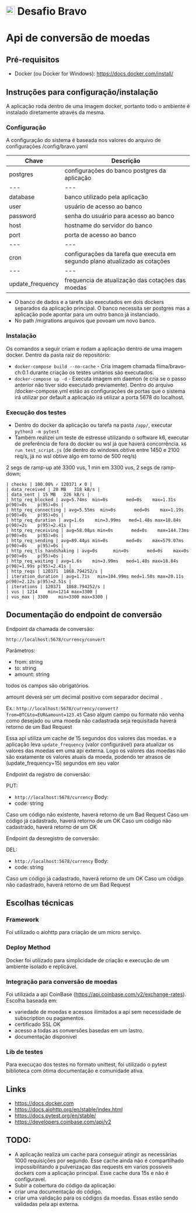 # <img src="https://avatars1.githubusercontent.com/u/7063040?v=4&s=200.jpg" alt="HU" width="24" /> Desafio Bravo

# Api de conversão de moedas

## Pré-requisitos
- Docker (ou Docker for Windows): https://docs.docker.com/install/

## Instruções para configuração/instalação
A aplicação roda dentro de uma imagem docker, portanto todo o ambiente é instalado diretamente através da mesma.

### Configuração
A configuração do sistema é baseada nos valores do arquivo de configurações <root>/config/bravo.yaml

| Chave | Descrição |
| --- | --- |
| postgres | configurações do banco postgres da aplicação |
| --- | --- |
| database | banco utilizado pela aplicação |
| user | usuário de acesso ao banco |
| password | senha do usuário para acesso ao banco |
| host | hostname do servidor do banco |
| port | porta de acesso ao banco |
| --- | --- |
| cron | configurações da tarefa que executa em segundo plano atualizado as cotações |
| --- | --- |
| update_frequency | frequencia de atualização das cotações das moedas |

* O banco de dados e a tarefa são executados em dois dockers separados da aplicação principal. O banco necessita ser postgres mas a aplicação pode apontar para um outro banco já instanciado.
* No path <root>/migrations arquivos que povoam um novo banco.

### Instalação
Os comandos a seguir criam e rodam a aplicação dentro de uma imagem docker. Dentro da pasta raiz do repositório:
  - `docker-compose build --no-cache` - Cria imagem chamada flima/bravo-ch:0.1 durante criação os testes unitários são executados.
  - `docker-compose up -d` - Executa imagem em daemon (e cria se o passo anterior não tiver sido executado previamente). Dentro do arquivo <root>/docker-compose.yml estão as configurações de portas que o sistema irá utilizar por default a aplicação irá utilizar a porta 5678 do localhost.

### Execução dos testes
- Dentro do docker da aplicação ou tarefa na pasta `/app/`, executar
`python3 -m pytest`
- Também realizei um teste de estresse utilizando o software k6, executar de preferência de fora do docker ou wsl já que haverá concorrência.
`k6 run test_script.js` (de dentro do windows obtive entre 1450 e 2100 req/s, já no wsl obtive algo em torno de 500 req/s)

2 segs de ramp-up até 3300 vus,
1 min em 3300 vus,
2 segs de ramp-down;

    | checks | 100.00% ✓ 120371 ✗ 0 |
    | data_received | 20 MB   318 kB/s |
    | data_sent | 15 MB   226 kB/s |
    | http_req_blocked | avg=5.74ms  min=0s       med=0s    max=1.31s    p(90)=0s    p(95)=0s |
    | http_req_connecting | avg=5.55ms  min=0s       med=0s    max=1.19s    p(90)=0s    p(95)=0s |
    | http_req_duration | avg=1.6s    min=3.99ms   med=1.48s max=18.84s   p(90)=2s    p(95)=2.41s |
    | http_req_receiving | avg=58.08µs min=0s       med=0s    max=144.73ms p(90)=0s    p(95)=0s |
    | http_req_sending | avg=89.44µs min=0s       med=0s    max=579.07ms p(90)=0s    p(95)=0s |
    | http_req_tls_handshaking | avg=0s      min=0s       med=0s    max=0s       p(90)=0s    p(95)=0s |
    | http_req_waiting | avg=1.6s    min=3.99ms   med=1.48s max=18.84s   p(90)=1.99s p(95)=2.41s |
    | http_reqs | 120371  1868.794252/s |
    | iteration_duration | avg=1.71s   min=104.99ms med=1.58s max=20.11s   p(90)=2.12s p(95)=2.51s |
    | iterations | 120371  1868.794252/s |
    | vus | 1214    min=1214 max=3300 |
    | vus_max | 3300    min=3300 max=3300 |

## Documentação do endpoint de conversão

Endpoint da chamada de conversão:

`http://localhost:5678/currency/convert`

Parâmetros:
- from: string
- to: string
- amount: string

todos os campos são obrigatórios.

amount deverá ser um decimal positivo com separador decimal `.`

Ex.: `http://localhost:5678/currency/convert?from=BTC&to=EUR&amount=123.45`
Caso algum campo ou formato não venha como desejado ou uma moeda não cadastrada seja requisitada haverá retorno de um Bad Request 

Essa api utiliza um cache de 15 segundos dos valores das moedas. e a aplicação leva `update_frequency` (valor configurável) para atualizar os valores das moedas em uma api externa. Logo os valores das moedas não são exatamente os valores atuais da moeda, podendo ter atrasos de (update_frequency+15) segundos em seu valor

Endpoint da registro de conversão:

PUT:
- `http://localhost:5678/currency`
Body: 
- code: string

Caso um código não existente, haverá retorno de um Bad Request 
Caso um código já cadastrado, haverá retorno de um OK 
Caso um código não cadastrado, haverá retorno de um OK

Endpoint da desregistro de conversão:

DEL:
- `http://localhost:5678/currency`
Body: 
- code: string

Caso um código já cadastrado, haverá retorno de um OK 
Caso um código não cadastrado, haverá retorno de um Bad Request 

## Escolhas técnicas
### Framework
Foi utilizado o aiohttp para criação de um micro serviço.
### Deploy Method
Docker foi utilizado para simplicidade de criação e execução de um ambiente isolado e replicável.
### Integração para conversão de moedas
Foi utilizada a api CoinBase (https://api.coinbase.com/v2/exchange-rates). Escolha baseada em:
 - variedade de moedas e acessos ilimitados a api sem necessidade de subscription ou pagamentos.
 - certificado SSL OK
 - acesso a todas as conversões basedas em um lastro.
 - documentação disponivel

### Lib de testes
Para execuçao dos testes no formato unittest, foi utilizado o pytest biblioteca com ótima documentação e comunidade ativa.

## Links
- https://docs.docker.com
- https://docs.aiohttp.org/en/stable/index.html
- https://docs.pytest.org/en/stable/
- https://developers.coinbase.com/api/v2


## TODO:
 - A aplicação realiza um cache para conseguir atingir as necessárias 1000 requisições por segundo. Esse cache ainda não é compartilhado impossibilitando a pulverizaçao das requests em varios possiveis dockers com a aplicação principal. Esse cache dura 15s e não é configuravel.
 - Subir a cobertura do código da aplicação.
 - criar uma documentação do código.
 - criar uma validação para os códigos da moedas. Essas estão sendo validadas pela api externa.
 
